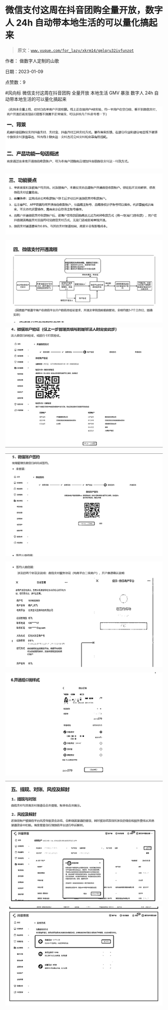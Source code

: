 # 微信支付这周在抖音团购全量开放，数字人 24h 自动带本地生活的可以量化搞起来

> 原文：[`www.yuque.com/for_lazy/xkrm14/gmlqru32ivfunzot`](https://www.yuque.com/for_lazy/xkrm14/gmlqru32ivfunzot)



作者： 做数字人定制的山歌 

日期：2023-01-09 

点赞数：9 

#风向标 微信支付这周在抖音团购 全量开放 本地生活 GMV 暴涨 数字人 24h 自动带本地生活的可以量化搞起来 

![](img/2eab56f91f24d4889c4d4997acc8062e.png)  

![](img/968b0244aea0a05791dbc7bb5ce7f9d3.png)  

![](img/5acfc911756ca245203189bb67a1eeac.png)  

![](img/134365f5677ef8aa937424d3352c3db2.png)  

![](img/e89477cc6ff61172cbcb0ec3d4ec0916.png)  

![](img/a15bc3e96562d4cadd8822017625031f.png) 

![](img/e1843f16425ad757e4c14e3795f1af10.png) 

![](img/cb474de68e305a0bc17737d00788fcbb.png) 

![](img/ba0b74a6d584d96fb01d6ac244fc5af8.png) 

